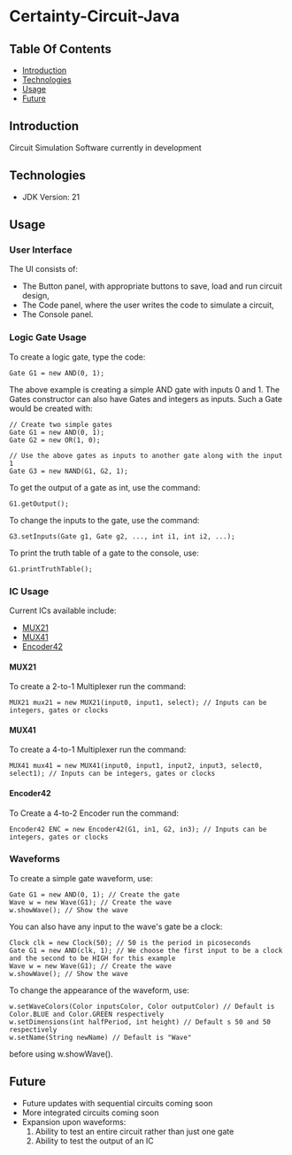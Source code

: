 # Certainty-Circuit-Java

## Table Of Contents
* [Introduction](#introduction)
* [Technologies](#technologies)
* [Usage](#usage)
* [Future](#future)

## Introduction
Circuit Simulation Software currently in development

## Technologies
* JDK Version: 21

## Usage
### User Interface
The UI consists of:
- The Button panel, with appropriate buttons to save, load and run circuit design,
- The Code panel, where the user writes the code to simulate a circuit,
- The Console panel.

### Logic Gate Usage
To create a logic gate, type the code:
```
Gate G1 = new AND(0, 1);
```
The above example is creating a simple AND gate with inputs 0 and 1.
The Gates constructor can also have Gates and integers as inputs. Such a Gate would be created with:
```
// Create two simple gates
Gate G1 = new AND(0, 1);
Gate G2 = new OR(1, 0);

// Use the above gates as inputs to another gate along with the input 1
Gate G3 = new NAND(G1, G2, 1);
```
To get the output of a gate as int, use the command:
```
G1.getOutput();
```
To change the inputs to the gate, use the command:
```
G3.setInputs(Gate g1, Gate g2, ..., int i1, int i2, ...);
```
To print the truth table of a gate to the console, use:
```
G1.printTruthTable();
```
### IC Usage

Current ICs available include:
* [MUX21](#mux21)
* [MUX41](#mux41)
* [Encoder42](#encoder42)

#### MUX21
To create a 2-to-1 Multiplexer run the command:
```
MUX21 mux21 = new MUX21(input0, input1, select); // Inputs can be integers, gates or clocks
```
#### MUX41
To create a 4-to-1 Multiplexer run the command:
```
MUX41 mux41 = new MUX41(input0, input1, input2, input3, select0, select1); // Inputs can be integers, gates or clocks
```
#### Encoder42
To Create a 4-to-2 Encoder run the command:
```
Encoder42 ENC = new Encoder42(G1, in1, G2, in3); // Inputs can be integers, gates or clocks
```
### Waveforms
To create a simple gate waveform, use:
```
Gate G1 = new AND(0, 1); // Create the gate
Wave w = new Wave(G1); // Create the wave
w.showWave(); // Show the wave
```
You can also have any input to the wave's gate be a clock:
```
Clock clk = new Clock(50); // 50 is the period in picoseconds
Gate G1 = new AND(clk, 1); // We choose the first input to be a clock and the second to be HIGH for this example
Wave w = new Wave(G1); // Create the wave
w.showWave(); // Show the wave
```
To change the appearance of the waveform, use:
```
w.setWaveColors(Color inputsColor, Color outputColor) // Default is Color.BLUE and Color.GREEN respectively
w.setDimensions(int halfPeriod, int height) // Default s 50 and 50 respectively
w.setName(String newName) // Default is "Wave"
```
before using w.showWave().

## Future
- Future updates with sequential circuits coming soon
- More integrated circuits coming soon
- Expansion upon waveforms:
    1) Ability to test an entire circuit rather than just one gate
    2) Ability to test the output of an IC


